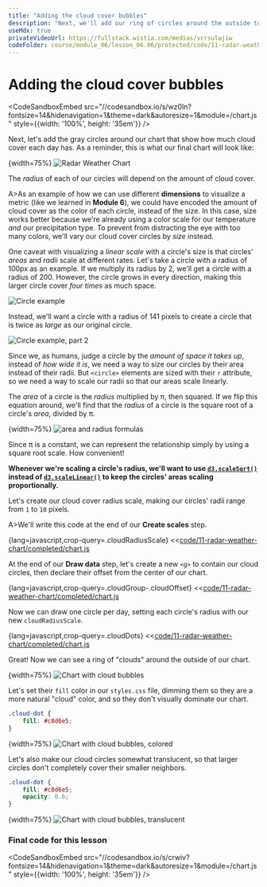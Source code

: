 ```yaml
---
title: "Adding the cloud cover bubbles"
description: "Next, we'll add our ring of circles around the outside to represent the amount of cloud cover for each day. We'll also learn something really important about visualizing data using circles."
useMdx: true
privateVideoUrl: https://fullstack.wistia.com/medias/vcrsulwjiw
codeFolder: course/module_06/lesson_06.06/protected/code/11-radar-weather-chart/end
---
```


# Adding the cloud cover bubbles

<CodeSandboxEmbed
  src="//codesandbox.io/s/wz0ln?fontsize=14&hidenavigation=1&theme=dark&autoresize=1&module=/chart.js"
  style={{width: '100%', height: '35em'}}
/>

Next, let's add the gray circles around our chart that show how much cloud cover each day has. As a reminder, this is what our final chart will look like:

{width=75%}
![Radar Weather Chart](./public/images/11-radar-weather-chart/finished.png)

The _radius_ of each of our circles will depend on the amount of cloud cover.

A>As an example of how we can use different **dimensions** to visualize a metric (like we learned in **Module 6**), we could have encoded the amount of cloud cover as the color of each circle, instead of the size. In this case, size works better because we're already using a color scale for our temperature _and_ our precipitation type. To prevent from distracting the eye with too many colors, we'll vary our cloud cover circles by _size_ instead.

One caveat with visualizing a _linear scale_ with a circle's size is that circles' _areas_ and _radii_ scale at different rates. Let's take a circle with a radius of 100px as an example. If we multiply its radius by 2, we'll get a circle with a radius of 200. However, the circle grows in every direction, making this larger circle cover _four times_ as much space.

![Circle example](./public/images/11-radar-weather-chart/areas-2.png)

Instead, we'll want a circle with a radius of 141 pixels to create a circle that is twice as _large_ as our original circle.

![Circle example, part 2](./public/images/11-radar-weather-chart/circle-area.png)

Since we, as humans, judge a circle by the _amount of space it takes up_, instead of _how wide it is_, we need a way to size our circles by their area instead of their radii. But `<circle>` elements are sized with their `r` attribute, so we need a way to scale our radii so that our areas scale linearly.

The _area_ of a circle is the _radius_ multiplied by π, then squared. If we flip this equation around, we'll find that the _radius_ of a circle is the square root of a circle's _area_, divided by π.

{width=75%}
![area and radius formulas](./public/images/11-radar-weather-chart/area.png)

Since π is a constant, we can represent the relationship simply by using a square root scale. How convenient!

**Whenever we're scaling a circle's radius, we'll want to use [`d3.scaleSqrt()`](https://github.com/d3/d3-scale#scaleSqrt) instead of [`d3.scaleLinear()`](https://github.com/d3/d3-scale#scaleLinear) to keep the circles' areas scaling proportionally.**

Let's create our cloud cover radius scale, making our circles' radii range from `1` to `10` pixels.

A>We'll write this code at the end of our **Create scales** step.

{lang=javascript,crop-query=.cloudRadiusScale}
<<[code/11-radar-weather-chart/completed/chart.js](./protected/code/11-radar-weather-chart/completed/chart.js)

At the end of our **Draw data** step, let's create a new `<g>` to contain our cloud circles, then declare their offset from the center of our chart.

{lang=javascript,crop-query=.cloudGroup-.cloudOffset}
<<[code/11-radar-weather-chart/completed/chart.js](./protected/code/11-radar-weather-chart/completed/chart.js)

Now we can draw one circle per day, setting each circle's radius with our new `cloudRadiusScale`.

{lang=javascript,crop-query=.cloudDots}
<<[code/11-radar-weather-chart/completed/chart.js](./protected/code/11-radar-weather-chart/completed/chart.js)

Great! Now we can see a ring of "clouds" around the outside of our chart.

{width=75%}
![Chart with cloud bubbles](./public/images/11-radar-weather-chart/clouds.png)

Let's set their `fill` color in our `styles.css` file, dimming them so they are a more natural "cloud" color, and so they don't visually dominate our chart.

```css
.cloud-dot {
    fill: #c8d6e5;
}
```
{width=75%}
![Chart with cloud bubbles, colored](./public/images/11-radar-weather-chart/clouds-full.png)

Let's also make our cloud circles somewhat translucent, so that larger circles don't completely cover their smaller neighbors.

```css
.cloud-dot {
    fill: #c8d6e5;
    opacity: 0.6;
}
```

{width=75%}
![Chart with cloud bubbles, translucent](./public/images/11-radar-weather-chart/clouds-done.png)

### Final code for this lesson

<CodeSandboxEmbed
  src="//codesandbox.io/s/crwiv?fontsize=14&hidenavigation=1&theme=dark&autoresize=1&module=/chart.js"
  style={{width: '100%', height: '35em'}}
/>
